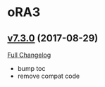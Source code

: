 # oRA3

## [v7.3.0](https://github.com/BigWigsMods/oRA3/tree/v7.3.0) (2017-08-29)
[Full Changelog](https://github.com/BigWigsMods/oRA3/compare/v7.2.9...v7.3.0)

- bump toc  
- remove compat code  

